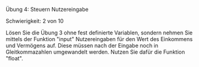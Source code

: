 Übung 4: Steuern Nutzereingabe

Schwierigkeit: 2 von 10

Lösen Sie die Übung 3 ohne fest definierte Variablen, sondern
nehmen Sie mittels der Funktion "input" Nutzereingaben für den
Wert des Einkommens und Vermögens auf. Diese müssen nach der Eingabe noch in
Gleitkommazahlen umgewandelt werden. Nutzen Sie dafür die Funktion "float".

